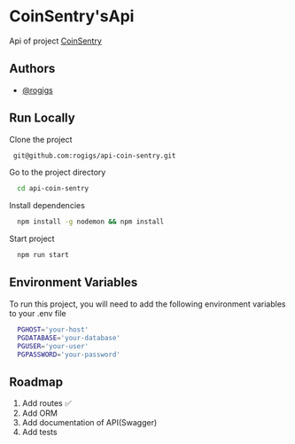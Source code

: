 # CoinSentry'sApi

Api of project [CoinSentry](https://github.com/rogigs/CoinSentry)

## Authors

- [@rogigs](https://www.github.com/rogigs)

## Run Locally

Clone the project

```bash
 git@github.com:rogigs/api-coin-sentry.git
```

Go to the project directory

```bash
  cd api-coin-sentry
```

Install dependencies

```bash
  npm install -g nodemon && npm install
```

Start project

```bash
  npm run start
```

## Environment Variables

To run this project, you will need to add the following environment variables to your .env file

```bash
  PGHOST='your-host'
  PGDATABASE='your-database'
  PGUSER='your-user'
  PGPASSWORD='your-password'
```

## Roadmap

1. Add routes ✅
2. Add ORM
3. Add documentation of API(Swagger)
4. Add tests
